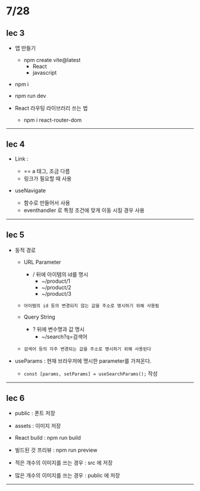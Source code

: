 # 7/28

## lec 3

- 앱 만들기
  - npm create vite@latest
    - React
    - javascript

- npm i

- npm run dev

- React 라우팅 라이브러리 쓰는 법
  - npm i react-router-dom
---
## lec 4

- Link : 
  - == a 태그, 조금 다름
  - 링크가 필요할 때 사용

- useNavigate
  - 함수로 만들어서 사용
  - eventhandler 로 특정 조건에 맞게 이동 시킬 경우 사용
---
## lec 5

- 동적 경로

  - URL Parameter
    - / 뒤에 아이템의 id를 명시
      - ~/product/1
      - ~/product/2
      - ~/product/3

  - `아이템의 id 등의 변경되지 않는 값을 주소로 명시하기 위해 사용됨`

  - Query String
    - ? 뒤에 변수명과 값 명시
      - ~/search?q=검색어

  - `검색어 등의 자주 변경되는 값을 주소로 명시하기 위해 사용된다`

- useParams : 현재 브라우저에 명시한 parameter를 가져온다.
  - `const [params, setParams] = useSearchParams();` 작성
---
## lec 6

- public : 폰트 저장
- assets : 이미지 저장

- React build : npm run build
- 빌드된 것 프리뷰 : npm run preview

- 적은 개수의 이미지를 쓰는 경우 : src 에 저장
- 많은 개수의 이미지를 쓰는 경우 : public 에 저장
---